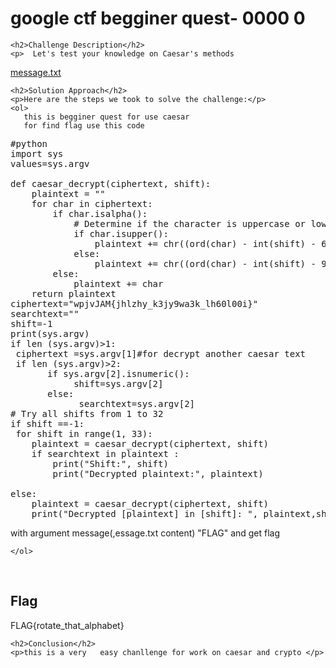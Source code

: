 <!DOCTYPE html>
<html>

<body>
    <h1>google ctf begginer quest-  0000 0</h1>

    <h2>Challenge Description</h2>
    <p>  Let's test your knowledge on Caesar's methods     


<a href="https://cybersecctf.github.io/blog/2024/googlectf/beginners-quest/0000/0/message.txt">message.txt</a>

</p>
 
    <h2>Solution Approach</h2>
    <p>Here are the steps we took to solve the challenge:</p>
    <ol>
       this is begginer quest for use caesar 
       for find flag use this code
<pre>
#python
import sys
values=sys.argv
 
def caesar_decrypt(ciphertext, shift):
    plaintext = ""
    for char in ciphertext:
        if char.isalpha():
            # Determine if the character is uppercase or lowercase
            if char.isupper():
                plaintext += chr((ord(char) - int(shift) - 65) % 26 + 65)
            else:
                plaintext += chr((ord(char) - int(shift) - 97) % 26 + 97)
        else:
            plaintext += char
    return plaintext
ciphertext="wpjvJAM{jhlzhy_k3jy9wa3k_lh60l00i}"
searchtext=""
shift=-1
print(sys.argv)
if len (sys.argv)>1:
 ciphertext =sys.argv[1]#for decrypt another caesar text
 if len (sys.argv)>2:
       if sys.argv[2].isnumeric():
            shift=sys.argv[2]
       else:
             searchtext=sys.argv[2] 
# Try all shifts from 1 to 32
if shift ==-1:
 for shift in range(1, 33):
    plaintext = caesar_decrypt(ciphertext, shift)
    if searchtext in plaintext :
        print("Shift:", shift)
        print("Decrypted plaintext:", plaintext)
     
else:
    plaintext = caesar_decrypt(ciphertext, shift)
    print("Decrypted [plaintext] in [shift]: ", plaintext,shift)</pre>
with argument message(,essage.txt content) "FLAG" and get flag
    
    </ol>
<br>
    <h2>Flag</h2>
    <p class="flag">FLAG{rotate_that_alphabet}
</p>

    <h2>Conclusion</h2>
    <p>this is a very   easy chanllenge for work on caesar and crypto </p>
</body>
</html>

